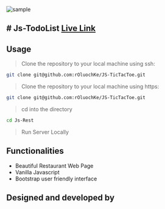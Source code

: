 ![sample](src/assets/images/readme.png)

## # Js-TodoList [Live Link](https://eltenedor.netlify.app/#)

## Usage

> Clone the repository to your local machine using ssh:

```bash
git clone git@github.com:rOluochKe/JS-TicTacToe.git
```

> Clone the repository to your local machine using https:

```bash
git clone git@github.com:rOluochKe/JS-TicTacToe.git
```

> cd into the directory

```bash
cd Js-Rest
```

> Run Server Locally

## Functionalities

- Beautiful Restaurant Web Page
- Vanilla Javascript
- Bootstrap user friendly interface

## Designed and developed by
